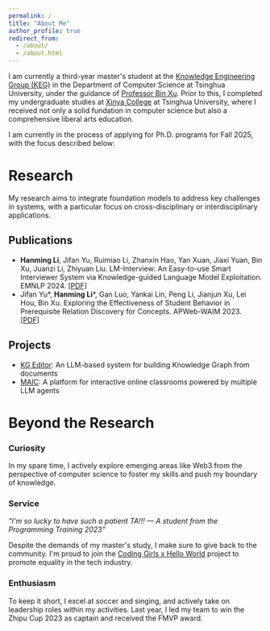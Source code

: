 ```yaml
---
permalink: /
title: "About Me"
author_profile: true
redirect_from: 
  - /about/
  - /about.html
---
```


I am currently a third-year master's student at the [Knowledge Engineering Group (KEG)](https://keg.cs.tsinghua.edu.cn/) in the Department of Computer Science at Tsinghua University, under the guidance of [Professor Bin Xu](https://scholar.google.com/citations?hl=en&user=eV_MEVYAAAAJ). Prior to this, I completed my undergraduate studies at [Xinya College](https://www.xyc.tsinghua.edu.cn/en/) at Tsinghua University, where I received not only a solid fundation in computer science but also a comprehensive liberal arts education.

I am currently in the process of applying for Ph.D. programs for Fall 2025, with the focus described below:

Research
======

My research aims to integrate foundation models to address key challenges in systems, with a particular focus on cross-disciplinary or interdisciplinary applications.

Publications
------
- **Hanming Li**, Jifan Yu, Ruimiao Li, Zhanxin Hao, Yan Xuan, Jiaxi Yuan, Bin Xu, Juanzi Li, Zhiyuan Liu. LM-Interview: An Easy-to-use Smart Interviewer System via Knowledge-guided Language Model Exploitation. EMNLP 2024. [[PDF]](https://aclanthology.org/2024.emnlp-demo.52.pdf)
- Jifan Yu\*, **Hanming Li**\*, Gan Luo, Yankai Lin, Peng Li, Jianjun Xu, Lei Hou, Bin Xu. Exploring the Effectiveness of Student Behavior in Prerequisite Relation Discovery for Concepts. APWeb-WAIM 2023. [[PDF]](https://link.springer.com/chapter/10.1007/978-981-97-2421-5_24)

Projects
------
- [KG Editor](https://www.kgeditor.cn/): An LLM-based system for building Knowledge Graph from documents
- [MAIC](https://project.maic.chat/): A platform for interactive online classrooms powered by multiple LLM agents

Beyond the Research
======
### Curiosity

In my spare time, I actively explore emerging areas like Web3 from the perspective of computer science to foster my skills and push my boundary of knowledge.

### Service
*"I'm so lucky to have such a patient TA!!! — A student from the Programming Training 2023"*

Despite the demands of my master's study, I make sure to give back to the community. I'm proud to join the [Coding Girls x Hello World](https://codinggirls.cn/en/) project to promote equality in the tech industry.

### Enthusiasm
To keep it short, I excel at soccer and singing, and actively take on leadership roles within my activities. Last year, I led my team to win the Zhipu Cup 2023 as captain and received the FMVP award.
